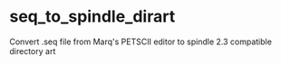 # seq_to_spindle_dirart
Convert .seq file from Marq's PETSCII editor to spindle 2.3 compatible directory art
